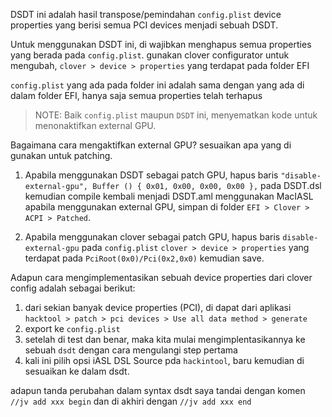 DSDT ini adalah hasil transpose/pemindahan `config.plist` device properties yang berisi semua PCI devices menjadi sebuah DSDT.

Untuk menggunakan DSDT ini, di wajibkan menghapus semua properties yang berada pada `config.plist`. gunakan clover configurator untuk mengubah, `clover > device > properties` yang terdapat pada folder EFI

`config.plist` yang ada pada folder ini adalah sama dengan yang ada di dalam folder EFI, hanya saja semua properties telah terhapus

> NOTE: Baik `config.plist` maupun `DSDT` ini, menyematkan kode untuk menonaktifkan external GPU. 

Bagaimana cara mengaktifkan external GPU? sesuaikan apa yang di gunakan untuk patching.

1. Apabila menggunakan DSDT sebagai patch GPU, hapus baris `"disable-external-gpu", Buffer () { 0x01, 0x00, 0x00, 0x00 },` pada DSDT.dsl kemudian compile kembali menjadi DSDT.aml menggunakan MacIASL apabila menggunakan external GPU, simpan di folder `EFI > Clover > ACPI > Patched`.

2. Apabila menggunakan clover sebagai patch GPU, hapus baris `disable-external-gpu` pada `config.plist` `clover > device > properties` yang terdapat pada `PciRoot(0x0)/Pci(0x2,0x0)` kemudian save.


Adapun cara mengimplementasikan sebuah device properties dari clover config adalah sebagai berikut:
1. dari sekian banyak device properties (PCI), di dapat dari aplikasi `hacktool > patch > pci devices > Use all data method > generate`
2. export ke `config.plist`
3. setelah di test dan benar, maka kita mulai mengimplentasikannya ke sebuah `dsdt` dengan cara mengulangi step pertama
4. kali ini pilih opsi iASL DSL Source pda `hackintool`, baru kemudian di sesuaikan ke dalam dsdt.

adapun tanda perubahan dalam syntax dsdt saya tandai dengan komen `//jv add xxx begin` dan di akhiri dengan `//jv add xxx end`
